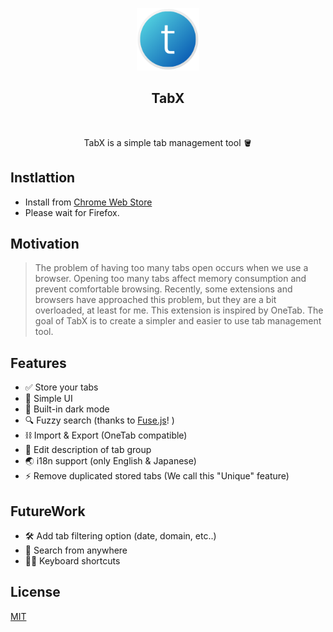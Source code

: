 <p align="center">
    <a href="">
        <img src="src/assets/tabX.png" height="100px"/>
    </a>
</p>
<h2 align="center">TabX</h2>
<br/>
<p align="center">TabX is a simple tab management tool 🪣</p>

## Instlattion

- Install from [Chrome Web Store](https://chrome.google.com/webstore/detail/tabx/pnomgepiknocmkmncjkcchojfiookljb?hl=en&authuser=1)
- Please wait for Firefox.

## Motivation

> The problem of having too many tabs open occurs when we use a browser. Opening too many tabs affect memory consumption and prevent comfortable browsing.
> Recently, some extensions and browsers have approached this problem, but they are a bit overloaded, at least for me.
> This extension is inspired by OneTab.
> The goal of TabX is to create a simpler and easier to use tab management tool.

## Features

- ✅ Store your tabs
- 💎 Simple UI
- 🌌 Built-in dark mode
- 🔍 Fuzzy search (thanks to [Fuse.js](https://github.com/krisk/Fuse)! )
- ⛓ Import & Export (OneTab compatible)
- 📝 Edit description of tab group
- 🌏 i18n support (only English & Japanese)
- ⚡️ Remove duplicated stored tabs (We call this "Unique" feature)

## FutureWork

- 🛠 Add tab filtering option (date, domain, etc..)
- 🔦 Search from anywhere
- 👨‍💻 Keyboard shortcuts

## License

[MIT](LICENSE.md)
